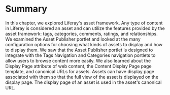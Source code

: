# Summary

In this chapter, we explored Liferay's asset framework. Any type of content in
Liferay is considered an asset and can utilize the features provided by the
asset framework: tags, categories, comments, ratings, and relationships. We
examined the Asset Publisher portlet and looked at the many configuration
options for choosing what kinds of assets to display and how to display them. We
saw that the Asset Publisher portlet is designed to integrate with the Tags
Navigation and Categories navigation portlets to allow users to browse content
more easily. We also learned about the Display Page attribute of web content,
the Content Display Page page template, and canonical URLs for assets. Assets
can have display page associated with them so that the full view of the asset is
displayed on the display page. The display page of an asset is used in the
asset's canonical URL.
